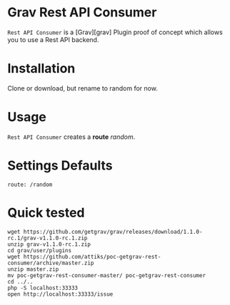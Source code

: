 # Grav Rest API Consumer

`Rest API Consumer` is a [Grav][grav] Plugin proof of concept which allows you to use a Rest API backend.

# Installation

Clone or download, but rename to random for now.

# Usage

`Rest API Consumer` creates a **route** *random*.

# Settings Defaults

    route: /random

# Quick tested

```
wget https://github.com/getgrav/grav/releases/download/1.1.0-rc.1/grav-v1.1.0-rc.1.zip
unzip grav-v1.1.0-rc.1.zip
cd grav/user/plugins
wget https://github.com/attiks/poc-getgrav-rest-consumer/archive/master.zip
unzip master.zip
mv poc-getgrav-rest-consumer-master/ poc-getgrav-rest-consumer
cd ../..
php -S localhost:33333
open http://localhost:33333/issue
```
